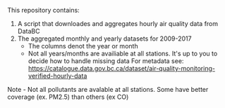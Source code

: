 This repository contains:
1) A script that downloades and aggregates hourly air quality data from DataBC
2) The aggregated monthly and yearly datasets for 2009-2017
    - The columns denot the year or month
    - Not all years/months are availiable at all stations.  It's up to you to decide how to handle missing data
For metadata see: https://catalogue.data.gov.bc.ca/dataset/air-quality-monitoring-verified-hourly-data

Note - Not all pollutants are avalable at all stations.  Some have better coverage (ex. PM2.5) than others (ex CO)


